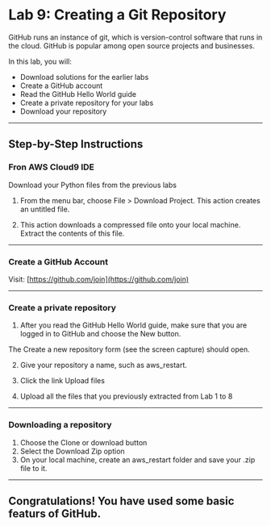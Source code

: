# Lab 9: Creating a Git Repository

GitHub runs an instance of git, which is version-control software that runs in the cloud. GitHub is popular among open source projects and businesses.

In this lab, you will:

- Download solutions for the earlier labs
- Create a GitHub account
- Read the GitHub Hello World guide
- Create a private repository for your labs
- Download your repository

---

## Step-by-Step Instructions
### Fron AWS Cloud9 IDE
Download your Python files from the previous labs
1. From the menu bar, choose File > Download Project. This action creates an untitled file.

2. This action downloads a compressed file onto your local machine. Extract the contents of this file.

---
### Create a GitHub Account

Visit: [https://github.com/join](https://github.com/join)

---

### Create a private repository

1. After you read the GitHub Hello World guide, make sure that you are logged in to GitHub and choose the New button.

The Create a new repository form (see the screen capture) should open.

2. Give your repository a name, such as aws_restart.

3. Click the link Upload files 
4. Upload all the files that you previously extracted from Lab 1 to 8
---

### Downloading a repository

1. Choose the Clone or download button
2. Select the Download Zip option
3. On your local machine, create an aws_restart folder and save your .zip file to it.
---

## Congratulations! You have used some basic featurs of GitHub.
